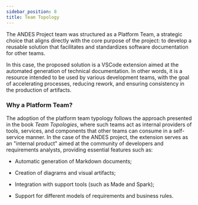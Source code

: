 ```yaml
---
sidebar_position: 8
title: Team Topology
---
```

The ANDES Project team was structured as a Platform Team, a strategic choice that aligns directly with the core purpose of the project: to develop a reusable solution that facilitates and standardizes software documentation for other teams.

In this case, the proposed solution is a VSCode extension aimed at the automated generation of technical documentation. In other words, it is a resource intended to be used by various development teams, with the goal of accelerating processes, reducing rework, and ensuring consistency in the production of artifacts.

### Why a Platform Team?

The adoption of the platform team typology follows the approach presented in the book *Team Topologies*, where such teams act as internal providers of tools, services, and components that other teams can consume in a self-service manner. In the case of the ANDES project, the extension serves as an "internal product" aimed at the community of developers and requirements analysts, providing essential features such as:

- Automatic generation of Markdown documents;

- Creation of diagrams and visual artifacts;

- Integration with support tools (such as Made and Spark);

- Support for different models of requirements and business rules.
